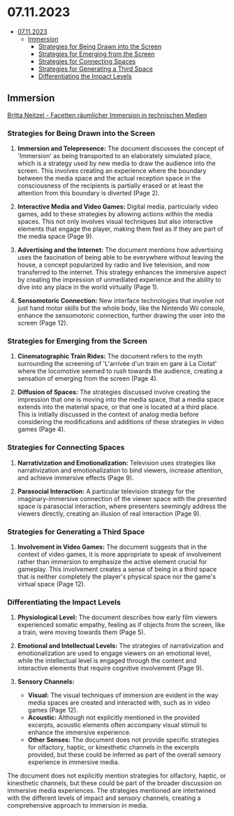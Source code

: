 # 07.11.2023

- [07.11.2023](#07112023)
  - [Immersion](#immersion)
    - [Strategies for Being Drawn into the Screen](#strategies-for-being-drawn-into-the-screen)
    - [Strategies for Emerging from the Screen](#strategies-for-emerging-from-the-screen)
    - [Strategies for Connecting Spaces](#strategies-for-connecting-spaces)
    - [Strategies for Generating a Third Space](#strategies-for-generating-a-third-space)
    - [Differentiating the Impact Levels](#differentiating-the-impact-levels)


## Immersion

[Britta Neitzel - Facetten räumlicher Immersion in technischen Medien](facetten_raeumlicher_immersion_in_technischen_medien_-_britta_neitzel.pdf)

### Strategies for Being Drawn into the Screen

1. **Immersion and Telepresence:** The document discusses the concept of 'Immersion' as being transported to an elaborately simulated place, which is a strategy used by new media to draw the audience into the screen. This involves creating an experience where the boundary between the media space and the actual reception space in the consciousness of the recipients is partially erased or at least the attention from this boundary is diverted (Page 2).

2. **Interactive Media and Video Games:** Digital media, particularly video games, add to these strategies by allowing actions within the media spaces. This not only involves visual techniques but also interactive elements that engage the player, making them feel as if they are part of the media space (Page 9).

3. **Advertising and the Internet:** The document mentions how advertising uses the fascination of being able to be everywhere without leaving the house, a concept popularized by radio and live television, and now transferred to the internet. This strategy enhances the immersive aspect by creating the impression of unmediated experience and the ability to dive into any place in the world virtually (Page 1).

4. **Sensomotoric Connection:** New interface technologies that involve not just hand motor skills but the whole body, like the Nintendo Wii console, enhance the sensomotoric connection, further drawing the user into the screen (Page 12).

### Strategies for Emerging from the Screen

1. **Cinematographic Train Rides:** The document refers to the myth surrounding the screening of 'L'arrivée d'un train en gare à La Ciotat' where the locomotive seemed to rush towards the audience, creating a sensation of emerging from the screen (Page 4).

2. **Diffusion of Spaces:** The strategies discussed involve creating the impression that one is moving into the media space, that a media space extends into the material space, or that one is located at a third place. This is initially discussed in the context of analog media before considering the modifications and additions of these strategies in video games (Page 4).

### Strategies for Connecting Spaces

1. **Narrativization and Emotionalization:** Television uses strategies like narrativization and emotionalization to bind viewers, increase attention, and achieve immersive effects (Page 9).

2. **Parasocial Interaction:** A particular television strategy for the imaginary-immersive connection of the viewer space with the presented space is parasocial interaction, where presenters seemingly address the viewers directly, creating an illusion of real interaction (Page 9).

### Strategies for Generating a Third Space

1. **Involvement in Video Games:** The document suggests that in the context of video games, it is more appropriate to speak of involvement rather than immersion to emphasize the active element crucial for gameplay. This involvement creates a sense of being in a third space that is neither completely the player's physical space nor the game's virtual space (Page 12).

### Differentiating the Impact Levels

1. **Physiological Level:** The document describes how early film viewers experienced somatic empathy, feeling as if objects from the screen, like a train, were moving towards them (Page 5).

2. **Emotional and Intellectual Levels:** The strategies of narrativization and emotionalization are used to engage viewers on an emotional level, while the intellectual level is engaged through the content and interactive elements that require cognitive involvement (Page 9).

3. **Sensory Channels:**
   - **Visual:** The visual techniques of immersion are evident in the way media spaces are created and interacted with, such as in video games (Page 12).
   - **Acoustic:** Although not explicitly mentioned in the provided excerpts, acoustic elements often accompany visual stimuli to enhance the immersive experience.
   - **Other Senses:** The document does not provide specific strategies for olfactory, haptic, or kinesthetic channels in the excerpts provided, but these could be inferred as part of the overall sensory experience in immersive media.

The document does not explicitly mention strategies for olfactory, haptic, or kinesthetic channels, but these could be part of the broader discussion on immersive media experiences. The strategies mentioned are intertwined with the different levels of impact and sensory channels, creating a comprehensive approach to immersion in media.